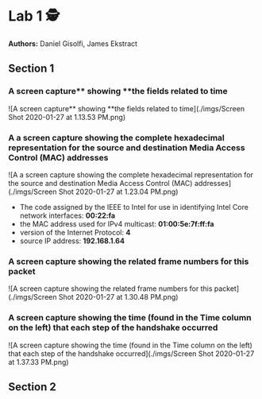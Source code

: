 # Lab 1 :detective:

**Authors:** Daniel Gisolfi, James Ekstract 

## Section 1

###  A screen capture** showing **the fields related to time

![A screen capture** showing **the fields related to time](./imgs/Screen Shot 2020-01-27 at 1.13.53 PM.png)

### A a screen capture showing the complete hexadecimal representation for the source and destination Media Access Control (MAC) addresses

![A a screen capture showing the complete hexadecimal representation for the source and destination Media Access Control (MAC) addresses](./imgs/Screen Shot 2020-01-27 at 1.23.04 PM.png)

* The code assigned by the IEEE to Intel for use in identifying Intel Core network interfaces: **00:22:fa**
* the MAC address used for IPv4 multicast: **01:00:5e:7f:ff:fa**
* version of the Internet Protocol: **4**
*  source IP address: **192.168.1.64**

### A screen capture showing the related frame numbers for this packet

![A screen capture showing the related frame numbers for this packet](./imgs/Screen Shot 2020-01-27 at 1.30.48 PM.png)

###  A screen capture showing the time (found in the Time column on the left) that each step of the handshake occurred

![A screen capture showing the time (found in the Time column on the left) that each step of the handshake occurred](./imgs/Screen Shot 2020-01-27 at 1.37.33 PM.png)

## Section 2

